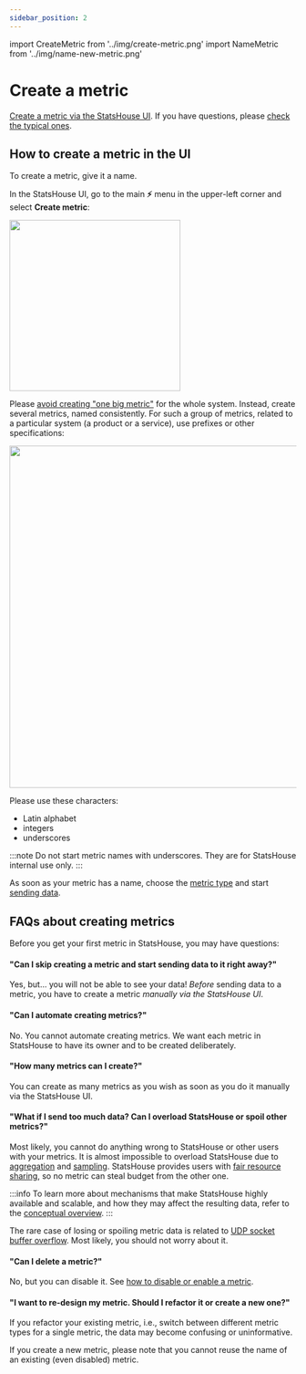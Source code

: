 ```yaml
---
sidebar_position: 2
---
```

import CreateMetric from '../img/create-metric.png'
import NameMetric from '../img/name-new-metric.png'

# Create a metric

[Create a metric via the StatsHouse UI](#how-to-create-a-metric-in-the-ui). If you have questions, please [check the 
typical ones](#frequent-questions).

## How to create a metric in the UI

To create a metric, give it a name.

In the StatsHouse UI, go to the main **⚡** menu in the upper-left corner and select **Create metric**:

<img src={CreateMetric} width="300"/>

Please [avoid creating "one big metric"](send-data.md#can-i-change-or-combine-metric-types) for the whole system. 
Instead, create several metrics, named consistently. For such a group of metrics, related to a particular system (a 
product or a service), use prefixes or other specifications:

<img src={NameMetric} width="600"/>

Please use these characters:
* Latin alphabet
* integers
* underscores

:::note
Do not start metric names with underscores. They are for StatsHouse internal use only.
:::

As soon as your metric has a name, choose the [metric type](edit-metrics.md#metric-type) and start [sending data](send-data.md).

## FAQs about creating metrics

Before you get your first metric in StatsHouse, you may have questions:

#### "Can I skip creating a metric and start sending data to it right away?"

Yes, but... you will not be able to see your data! _Before_ sending data to a metric, you have to create a metric 
_manually via 
the StatsHouse UI_.

#### "Can I automate creating metrics?"

No. You cannot automate creating metrics. We want each metric in StatsHouse to have its owner and to be created 
deliberately.

#### "How many metrics can I create?"

You can create as many metrics as you wish as soon as you do it manually via the StatsHouse UI.

#### "What if I send too much data? Can I overload StatsHouse or spoil other metrics?"

Most likely, you cannot do anything wrong to StatsHouse or other users with your metrics. It is almost
impossible to overload StatsHouse due to [aggregation](../conceptual-overview.md#aggregation)
and [sampling](../conceptual-overview.md#sampling).
StatsHouse provides users with [fair resource sharing](../conceptual-overview.md#fair-resource-sharing),
so no metric can steal budget from the other one.

:::info
To learn more about mechanisms that make StatsHouse highly available and scalable, and how they may affect the
resulting data, refer to the [conceptual overview](../conceptual-overview.md).
:::

The rare case of losing or spoiling metric data is related to 
[UDP socket buffer overflow](../conceptual-overview.md#protocols). Most likely, you should not worry about it.

#### "Can I delete a metric?"

No, but you can disable it. See [how to disable or enable a metric](edit-metrics.md#disabling-a-metric).

#### "I want to re-design my metric. Should I refactor it or create a new one?"

If you refactor your existing metric, i.e., switch between different metric types for a single metric, the data may
become confusing or uninformative.

If you create a new metric, please note that you cannot reuse the name of
an existing (even disabled) metric.
